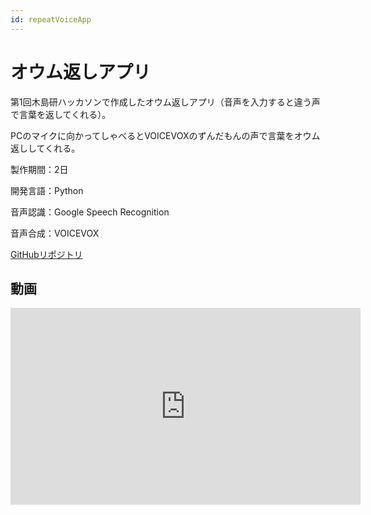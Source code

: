 ```yaml
---
id: repeatVoiceApp
---
```


# オウム返しアプリ
第1回木島研ハッカソンで作成したオウム返しアプリ（音声を入力すると違う声で言葉を返してくれる）。

PCのマイクに向かってしゃべるとVOICEVOXのずんだもんの声で言葉をオウム返ししてくれる。

製作期間：2日

開発言語：Python

音声認識：Google Speech Recognition

音声合成：VOICEVOX

[GitHubリポジトリ](https://github.com/sny0/repeatVoiceApp/tree/main)

## 動画
<iframe width="560" height="315" src="https://www.youtube.com/embed/PTFdSFvMRkc" title="YouTube video player" frameborder="0" allow="accelerometer; autoplay; clipboard-write; encrypted-media; gyroscope; picture-in-picture; web-share" allowfullscreen></iframe>